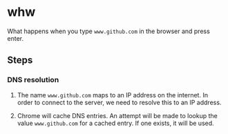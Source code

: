 # whw

What happens when you type `www.github.com` in the browser and press enter.

## Steps

### DNS resolution

1. The name `www.github.com` maps to an IP address on the internet.
In order to connect to the server, we need to resolve this to an IP address.

1. Chrome will cache DNS entries.
An attempt will be made to lookup the value `www.github.com` for a cached entry.
If one exists, it will be used.
